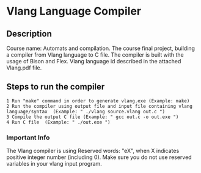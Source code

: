 # Vlang Language Compiler
## Description
Course name: Automats and compilation.
The course final project, building a compiler from Vlang language to C file.
The compiler is built with the usage of Bison and Flex.
Vlang language id described in the attached Vlang.pdf file.

## Steps to run the compiler
```
1 Run "make" command in order to generate vlang.exe (Example: make)
2 Run the compiler using output file and input file containing vlang language/syntax  (Example: " ./vlang source.vlang out.c ")
3 Compile the output C file (Example: " gcc out.c -o out.exe ")
4 Run C file  (Example: " ./out.exe ")
```
### Important Info
The Vlang compiler is using Reserved words: "eX", when X indicates positive integer number (including 0).
Make sure you do not use reserved variables in your vlang input program.
